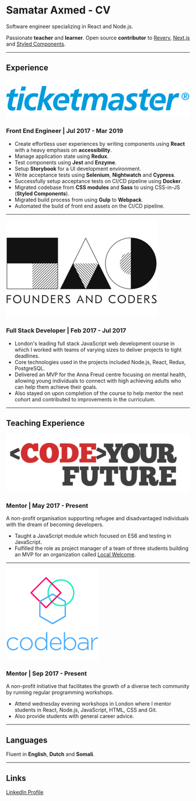 # Samatar Axmed - CV

Software engineer specializing in React and Node.js.

Passionate **teacher** and **learner**. Open source **contributor** to [Revery](https://github.com/revery-ui/revery), [Next.js](https://github.com/zeit/next.js/) and [Styled Components](https://github.com/styled-components/styled-components).

---

## Experience

![ticketmaster-logo](assets/tmlogo_blue.png?raw=true)

### Front End Engineer | Jul 2017 - Mar 2019

- Create effortless user experiences by writing components using **React** with a heavy emphasis on **accessibility**.
- Manage application state using **Redux**.
- Test components using **Jest** and **Enzyme**.
- Setup **Storybook** for a UI development environment.
- Write acceptance tests using **Selenium**, **Nightwatch** and **Cypress**.
- Successfully setup acceptance tests on CI/CD pipeline using **Docker**.
- Migrated codebase from **CSS modules** and **Sass** to using CSS-in-JS (**Styled Components**).
- Migrated build process from using **Gulp** to **Webpack**.
- Automated the build of front end assets on the CI/CD pipeline.

---

![founders-and-coders-logo](assets/foundersandcoders_logo.png?raw=true)

### Full Stack Developer | Feb 2017 - Jul 2017

- London's leading full stack JavaScript web development course in which I worked with teams of varying sizes to deliver projects to tight deadlines.
- Core technologies used in the projects included Node.js, React, Redux, PostgreSQL.
- Delivered an MVP for the Anna Freud centre focusing on mental health, allowing young individuals to connect with high achieving adults who can help them achieve their goals.
- Also stayed on upon completion of the course to help mentor the next cohort and contributed to improvements in the curriculum.

---

## Teaching Experience

![codeyourfuture-logo](assets/codeyourfuture_logo.png?raw=true)

### Mentor | May 2017 - Present

A non-profit organisation supporting refugee and disadvantaged individuals with the dream of becoming developers.

- Taught a JavaScript module which focused on ES6 and testing in JavaScript.
- Fulfilled the role as project manager of a team of three students building an MVP for an organization called [Local Welcome](https://www.localwelcome.org/).

---

![codebar-logo](assets/codebar_logo.png?raw=true)

### Mentor | Sep 2017 - Present

A non-profit initiative that facilitates the growth of a diverse tech community by running regular programming workshops.

- Attend wednesday evening workshops in London where I mentor students in React, Node.js, JavaScript, HTML, CSS and Git.
- Also provide students with general career advice.

---

## Languages

Fluent in **English**, **Dutch** and **Somali**.

---

## Links

[LinkedIn Profile](https://linkedin.com/in/samatar-axmed)
